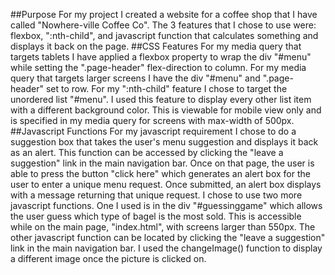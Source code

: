 ##Purpose
For my project I created a website for a coffee shop that I have called "Nowhere-ville Coffee Co". The 3 features that I chose to use were: flexbox, ":nth-child", and javascript function that calculates something and displays it back on the page. 
##CSS Features
For my media query that targets tablets I have applied a flexbox property to wrap the div "#menu" while setting the ".page-header" flex-direction to column. For my media query that targets larger screens I have the div "#menu" and ".page-header" set to row. 
For my ":nth-child" feature I chose to target the unordered list "#menu". I used this feature to display every other list item with a different background color. This is viewable for mobile view only and is specified in my media query for screens with max-width of 500px. 
##Javascript Functions
For my javascript requirement I chose to do a suggestion box that takes the user's menu suggestion and displays it back as an alert. This function can be accessed by clicking the "leave a suggestion" link in the main navigation bar. Once on that page, the user is able to press the button "click here" which generates an alert box for the user to enter a unique menu request. Once submitted, an alert box displays with a message returning that unique request.
I chose to use two more javascript functions. One I used is in the div "#guessinggame" which allows the user guess which type of bagel is the most sold. This is accessible while on the main page, "index.html", with screens larger than 550px. The other javascript function can be located by clicking the "leave a suggestion" link in the main navigation bar. I used the changeImage() function to display a different image once the picture is clicked on.